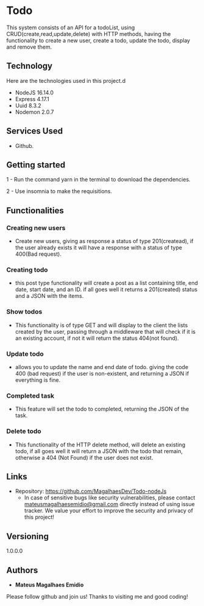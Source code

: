 # Todo
This system consists of an API for a todoList, using CRUD(create,read,update,delete) with HTTP methods, having the functionality to create a new user, create a todo, update the todo, display and remove them.


## Technology 

Here are the technologies used in this project.d

* NodeJS 16.14.0
* Express 4.17.1
* Uuid 8.3.2
* Nodemon 2.0.7

## Services Used

* Github.

## Getting started
 
1 - Run the command yarn in the terminal to download the dependencies.

2 - Use insomnia to make the requisitions.

## Functionalities

### Creating new users

* Create new users, giving as response a status of type 201(createad), if the user already exists it will have a response with a status of type 400(Bad request).

### Creating todo

* this post type functionality will create a post as a list containing title, end date, start date, and an ID. if all goes well it returns a 201(created) status and a JSON with the items.

### Show todos

* This functionality is of type GET and will display to the client the lists created by the user, passing through a middleware that will check if it is an existing account, if not it will return the status 404(not found).

### Update todo

* allows you to update the name and end date of todo. giving the code 400 (bad request) if the user is non-existent, and returning a JSON if everything is fine.

### Completed task

* This feature will set the todo to completed, returning the JSON of the task.

### Delete todo 

* This functionality of the HTTP delete method, will delete an existing todo, if all goes well it will return a JSON with the todo that remain, otherwise a 404 (Not Found) if the user does not exist.

## Links
  - Repository: https://github.com/MagalhaesDev/Todo-nodeJs
    - In case of sensitive bugs like security vulnerabilities, please contact
      mateusmagalhaesemidio@gmail.com directly instead of using issue tracker. We value your effort
      to improve the security and privacy of this project!

  ## Versioning

  1.0.0.0


  ## Authors

  * **Mateus Magalhaes Emidio** 

  Please follow github and join us!
  Thanks to visiting me and good coding!
